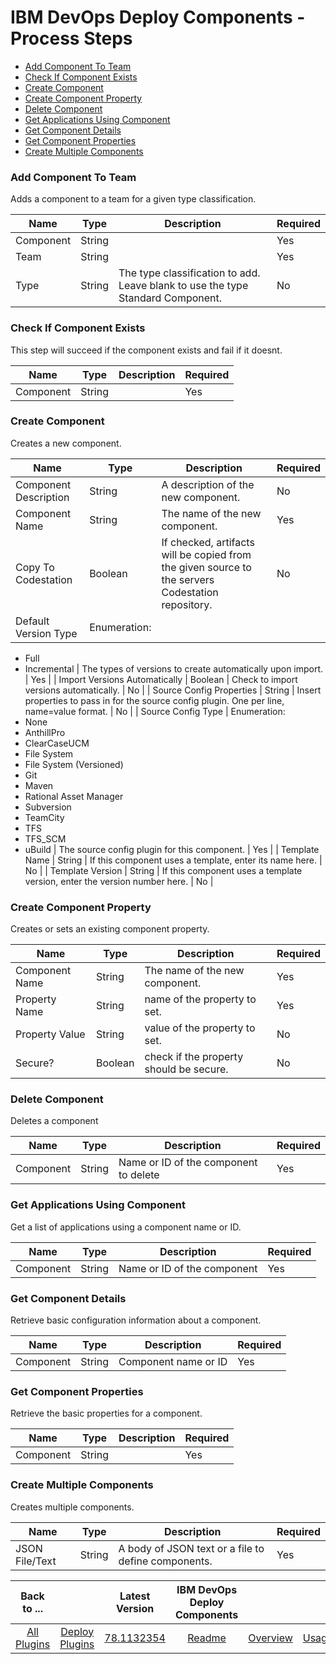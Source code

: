 
# IBM DevOps Deploy Components - Process Steps

* [Add Component To Team](#add_component_to_team)
* [Check If Component Exists](#check_if_component_exists)
* [Create Component](#create_component)
* [Create Component Property](#create_component_property)
* [Delete Component](#delete_component)
* [Get Applications Using Component](#get_applications_using_component)
* [Get Component Details](#get_component_details)
* [Get Component Properties](#get_component_properties)
* [Create Multiple Components](#create_multiple_comp)


### Add Component To Team

Adds a component to a team for a given type classification.


| Name | Type | Description                                                                                                          | Required |
| ---- | ---- | -------------------------------------------------------------------------------------------------------------------- | -------- |
| Component | String |  | Yes |
| Team | String |  | Yes |
| Type | String | The type classification to add. Leave blank to use the type Standard Component. | No |

### Check If Component Exists

This step will succeed if the component exists and fail if it doesnt.


| Name | Type | Description                                                                                                          | Required |
| ---- | ---- | -------------------------------------------------------------------------------------------------------------------- | -------- |
| Component | String |  | Yes |

### Create Component

Creates a new component.


| Name | Type | Description                                                                                                          | Required |
| ---- | ---- | -------------------------------------------------------------------------------------------------------------------- | -------- |
| Component Description | String | A description of the new component. | No |
| Component Name | String | The name of the new component. | Yes |
| Copy To Codestation | Boolean | If checked, artifacts will be copied from the given source to the servers Codestation repository. | No |
| Default Version Type | Enumeration:
* Full
* Incremental
| The types of versions to create automatically upon import. | Yes |
| Import Versions Automatically | Boolean | Check to import versions automatically. | No |
| Source Config Properties | String | Insert properties to pass in for the source config plugin. One per line, name=value format. | No |
| Source Config Type | Enumeration:
* None
* AnthillPro
* ClearCaseUCM
* File System
* File System (Versioned)
* Git
* Maven
* Rational Asset Manager
* Subversion
* TeamCity
* TFS
* TFS\_SCM
* uBuild
| The source config plugin for this component. | Yes |
| Template Name | String | If this component uses a template, enter its name here. | No |
| Template Version | String | If this component uses a template version, enter the version number here. | No |

### Create Component Property

Creates or sets an existing component property.


| Name | Type | Description                                                                                                          | Required |
| ---- | ---- | -------------------------------------------------------------------------------------------------------------------- | -------- |
| Component Name | String | The name of the new component. | Yes |
| Property Name | String | name of the property to set. | Yes |
| Property Value | String | value of the property to set. | No |
| Secure? | Boolean | check if the property should be secure. | No |

### Delete Component

Deletes a component


| Name | Type | Description                                                                                                          | Required |
| ---- | ---- | -------------------------------------------------------------------------------------------------------------------- | -------- |
| Component | String | Name or ID of the component to delete | Yes |

### Get Applications Using Component

Get a list of applications using a component name or ID.


| Name | Type | Description                                                                                                          | Required |
| ---- | ---- | -------------------------------------------------------------------------------------------------------------------- | -------- |
| Component | String | Name or ID of the component | Yes |

### Get Component Details

Retrieve basic configuration information about a component.


| Name | Type | Description                                                                                                          | Required |
| ---- | ---- | -------------------------------------------------------------------------------------------------------------------- | -------- |
| Component | String | Component name or ID | Yes |

### Get Component Properties

Retrieve the basic properties for a component.


| Name | Type | Description                                                                                                          | Required |
| ---- | ---- | -------------------------------------------------------------------------------------------------------------------- | -------- |
| Component | String |  | Yes |

### Create Multiple Components

Creates multiple components.


| Name | Type | Description                                                                                                          | Required |
| ---- | ---- | -------------------------------------------------------------------------------------------------------------------- | -------- |
| JSON File/Text | String | A body of JSON text or a file to define components. | Yes |



|Back to ...||Latest Version|IBM DevOps Deploy Components ||||
| :---: | :---: | :---: | :---: | :---: | :---: | :---: |
|[All Plugins](../../index.md)|[Deploy Plugins](../README.md)|[78.1132354](https://raw.githubusercontent.com/UrbanCode/IBM-UCD-PLUGINS/main/files/uDeploy-Component/ucd-uDeploy-Component-78.1132354.zip)|[Readme](README.md)|[Overview](overview.md)|[Usage](usage.md)|[Downloads](downloads.md)|
